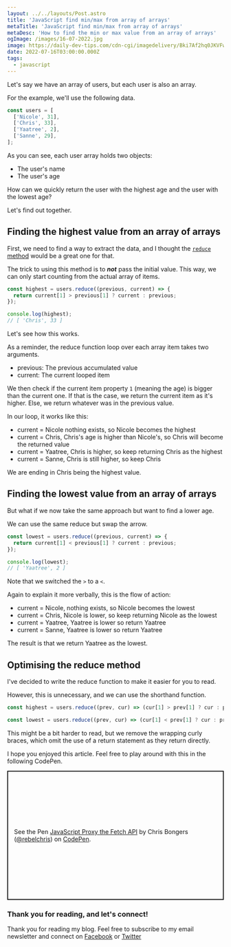 ```yaml
---
layout: ../../layouts/Post.astro
title: 'JavaScript find min/max from array of arrays'
metaTitle: 'JavaScript find min/max from array of arrays'
metaDesc: 'How to find the min or max value from an array of arrays'
ogImage: /images/16-07-2022.jpg
image: https://daily-dev-tips.com/cdn-cgi/imagedelivery/Bki7Af2hq0JKVFw1XYYMQg/35f6feaf-f804-4eb5-987e-2338728b9d00
date: 2022-07-16T03:00:00.000Z
tags:
  - javascript
---
```


Let's say we have an array of users, but each user is also an array.

For the example, we'll use the following data.

```js
const users = [
  ['Nicole', 31],
  ['Chris', 33],
  ['Yaatree', 2],
  ['Sanne', 29],
];
```

As you can see, each user array holds two objects:

- The user's name
- The user's age

How can we quickly return the user with the highest age and the user with the lowest age?

Let's find out together.

## Finding the highest value from an array of arrays

First, we need to find a way to extract the data, and I thought the [`reduce` method](https://daily-dev-tips.com/posts/javascript-reduce-method/) would be a great one for that.

The trick to using this method is to **_not_** pass the initial value. This way, we can only start counting from the actual array of items.

```js
const highest = users.reduce((previous, current) => {
  return current[1] > previous[1] ? current : previous;
});

console.log(highest);
// [ 'Chris', 33 ]
```

Let's see how this works.

As a reminder, the reduce function loop over each array item takes two arguments.

- previous: The previous accumulated value
- current: The current looped item

We then check if the current item property `1` (meaning the age) is bigger than the current one.
If that is the case, we return the current item as it's higher. Else, we return whatever was in the previous value.

In our loop, it works like this:

- current = Nicole nothing exists, so Nicole becomes the highest
- current = Chris, Chris's age is higher than Nicole's, so Chris will become the returned value
- current = Yaatree, Chris is higher, so keep returning Chris as the highest
- current = Sanne, Chris is still higher, so keep Chris

We are ending in Chris being the highest value.

## Finding the lowest value from an array of arrays

But what if we now take the same approach but want to find a lower age.

We can use the same reduce but swap the arrow.

```js
const lowest = users.reduce((previous, current) => {
  return current[1] < previous[1] ? current : previous;
});

console.log(lowest);
// [ 'Yaatree', 2 ]
```

Note that we switched the `>` to a `<`.

Again to explain it more verbally, this is the flow of action:

- current = Nicole, nothing exists, so Nicole becomes the lowest
- current = Chris, Nicole is lower, so keep returning Nicole as the lowest
- current = Yaatree, Yaatree is lower so return Yaatree
- current = Sanne, Yaatree is lower so return Yaatree

The result is that we return Yaatree as the lowest.

## Optimising the reduce method

I've decided to write the reduce function to make it easier for you to read.

However, this is unnecessary, and we can use the shorthand function.

```js
const highest = users.reduce((prev, cur) => (cur[1] > prev[1] ? cur : prev));

const lowest = users.reduce((prev, cur) => (cur[1] < prev[1] ? cur : prev));
```

This might be a bit harder to read, but we remove the wrapping curly braces, which omit the use of a return statement as they return directly.

I hope you enjoyed this article. Feel free to play around with this in the following CodePen.

<p class="codepen" data-height="300" data-default-tab="js,result" data-slug-hash="VwXeMNp" data-user="rebelchris" style="height: 300px; box-sizing: border-box; display: flex; align-items: center; justify-content: center; border: 2px solid; margin: 1em 0; padding: 1em;">
  <span>See the Pen <a href="https://codepen.io/rebelchris/pen/VwXeMNp">
  JavaScript Proxy the Fetch API</a> by Chris Bongers (<a href="https://codepen.io/rebelchris">@rebelchris</a>)
  on <a href="https://codepen.io">CodePen</a>.</span>
</p>
<script async src="https://cpwebassets.codepen.io/assets/embed/ei.js"></script>

### Thank you for reading, and let's connect!

Thank you for reading my blog. Feel free to subscribe to my email newsletter and connect on [Facebook](https://www.facebook.com/DailyDevTipsBlog) or [Twitter](https://twitter.com/DailyDevTips1)
